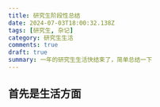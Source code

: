 ```yaml
---
title: 研究生阶段性总结
date: 2024-07-03T18:00:32.138Z
tags: [研究生, 杂记]
category: 研究生生活
comments: true
draft: true
summary: 一年的研究生生活快结束了，简单总结一下
---
```


## 首先是生活方面
